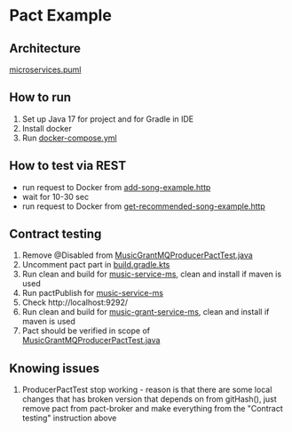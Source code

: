 # Pact Example

## Architecture
[microservices.puml](docs%2Fmicroservices.puml)

## How to run
1) Set up Java 17 for project and for Gradle in IDE
2) Install docker
3) Run [docker-compose.yml](docker-compose.yml)

## How to test via REST
- run request to Docker from [add-song-example.http](music-grant-service-ms%2Fadd-song-example.http)
- wait for 10-30 sec
- run request to Docker from [get-recommended-song-example.http](music-service-ms%2Fget-recommended-song-example.http)

## Contract testing
1) Remove @Disabled from [MusicGrantMQProducerPactTest.java](music-grant-service-ms%2Fsrc%2Ftest%2Fjava%2Fcom%2Fwgdetective%2Fpactexample%2Fmusicgrant%2Fpact%2FMusicGrantMQProducerPactTest.java)
2) Uncomment pact part in [build.gradle.kts](music-service-ms%2Fbuild.gradle.kts)
3) Run clean and build for [music-service-ms](music-service-ms), clean and install if maven is used
4) Run pactPublish for [music-service-ms](music-service-ms)
5) Check http://localhost:9292/
6) Run clean and build for [music-grant-service-ms](music-grant-service-ms), clean and install if maven is used
7) Pact should be verified in scope of [MusicGrantMQProducerPactTest.java](music-grant-service-ms%2Fsrc%2Ftest%2Fjava%2Fcom%2Fwgdetective%2Fpactexample%2Fmusicgrant%2Fpact%2FMusicGrantMQProducerPactTest.java)

## Knowing issues
1) ProducerPactTest stop working - reason is that there are some local changes that has broken version that depends on from gitHash(), just remove pact from pact-broker and make everything from the "Contract testing" instruction above
